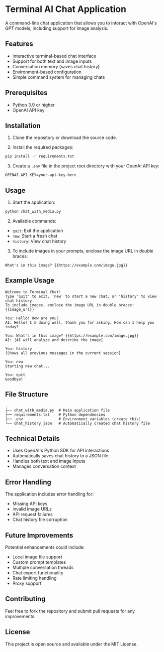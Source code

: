 # Terminal AI Chat Application

A command-line chat application that allows you to interact with OpenAI's GPT models, including support for image analysis.

## Features

- Interactive terminal-based chat interface
- Support for both text and image inputs
- Conversation memory (saves chat history)
- Environment-based configuration
- Simple command system for managing chats

## Prerequisites

- Python 3.9 or higher
- OpenAI API key

## Installation

1. Clone the repository or download the source code.

2. Install the required packages:
```bash
pip install -r requirements.txt
```

3. Create a `.env` file in the project root directory with your OpenAI API key:
```
OPENAI_API_KEY=your-api-key-here
```

## Usage

1. Start the application:
```bash
python chat_with_media.py
```

2. Available commands:
- `quit`: Exit the application
- `new`: Start a fresh chat
- `history`: View chat history

3. To include images in your prompts, enclose the image URL in double braces:
```
What's in this image? {{https://example.com/image.jpg}}
```

## Example Usage

```
Welcome to Terminal Chat!
Type 'quit' to exit, 'new' to start a new chat, or 'history' to view chat history.
To include images, enclose the image URL in double braces: {{image_url}}

You: Hello! How are you?
AI: Hello! I'm doing well, thank you for asking. How can I help you today?

You: What's in this image? {{https://example.com/image.jpg}}
AI: [AI will analyze and describe the image]

You: history
[Shows all previous messages in the current session]

You: new
Starting new chat...

You: quit
Goodbye!
```

## File Structure

```
.
├── chat_with_media.py  # Main application file
├── requirements.txt    # Python dependencies
├── .env                # Environment variables (create this)
└── chat_history.json   # Automatically created chat history file
```

## Technical Details

- Uses OpenAI's Python SDK for API interactions
- Automatically saves chat history to a JSON file
- Handles both text and image inputs
- Manages conversation context

## Error Handling

The application includes error handling for:
- Missing API keys
- Invalid image URLs
- API request failures
- Chat history file corruption

## Future Improvements

Potential enhancements could include:
- Local image file support
- Custom prompt templates
- Multiple conversation threads
- Chat export functionality
- Rate limiting handling
- Proxy support

## Contributing

Feel free to fork the repository and submit pull requests for any improvements.

## License

This project is open source and available under the MIT License.